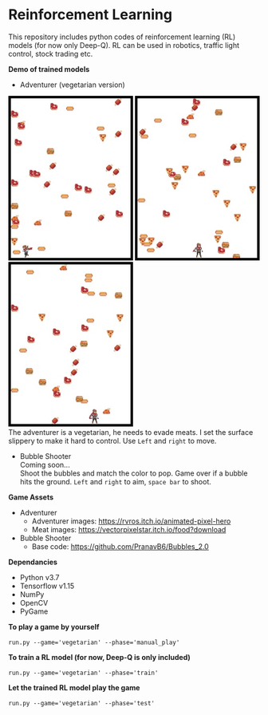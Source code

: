 # Reinforcement Learning 

This repository includes python codes of reinforcement learning (RL) models (for now only Deep-Q).
RL can be used in robotics, traffic light control, stock trading etc.  
 
**Demo of trained models**
* Adventurer (vegetarian version)

![demo](demo/adventurer/demo1.gif) ![demo](demo/adventurer/demo2.gif) ![demo](demo/adventurer/demo3.gif)\
The adventurer is a vegetarian, he needs to evade meats. 
 I set the surface slippery to make it hard to control. 
 Use ```Left``` and ```right``` to move. 

* Bubble Shooter\
Coming soon...\
Shoot the bubbles and match the color to pop.
 Game over if a bubble hits the ground.
 ```Left``` and ```right``` to aim, ```space bar``` to shoot. 


**Game Assets**
* Adventurer
  - Adventurer images: https://rvros.itch.io/animated-pixel-hero
  - Meat images: https://vectorpixelstar.itch.io/food?download
 * Bubble Shooter
   - Base code: https://github.com/PranavB6/Bubbles_2.0

**Dependancies**
* Python v3.7
* Tensorflow v1.15
* NumPy
* OpenCV
* PyGame

**To play a game by yourself**
```
run.py --game='vegetarian' --phase='manual_play'
```

**To train a RL model (for now, Deep-Q is only included)**
```
run.py --game='vegetarian' --phase='train'
```

**Let the trained RL model play the game**
```
run.py --game='vegetarian' --phase='test'
``` 